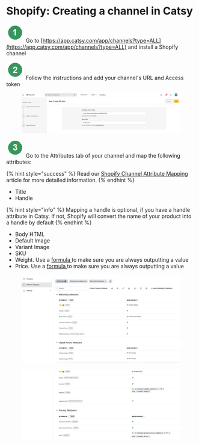 # Shopify: Creating a channel in Catsy

<img src="../../.gitbook/assets/spaces_F0lzGDGC1x4ZcLaSdYAx_uploads_qM9SeymVDPm20ANdcStx_1-g.webp" alt="" data-size="line"> Go to [https://app.catsy.com/app/channels?type=ALL](https://app.catsy.com/app/channels?type=ALL) and install a Shopify channel

<img src="../../.gitbook/assets/spaces_F0lzGDGC1x4ZcLaSdYAx_uploads_geAzeF2KfTzuIWcwi7W4_image.webp" alt="" data-size="line"> Follow the instructions and add your channel's URL and Access token

<figure><img src="../../.gitbook/assets/image (4).png" alt=""><figcaption></figcaption></figure>

<img src="../../.gitbook/assets/spaces_F0lzGDGC1x4ZcLaSdYAx_uploads_VaMzs3eB6LCVMcpU6HaI_image.webp" alt="" data-size="line"> Go to the Attributes tab of your channel and map the following attributes:

{% hint style="success" %}
Read our [Shopify Channel Attribute Mapping](shopify-channel-attribute-mapping.md) article for more detailed information.
{% endhint %}

* Title
* Handle&#x20;

{% hint style="info" %}
Mapping a handle is optional, if you have a handle attribute in Catsy. If not, Shopify will convert the name of your product into a handle by default
{% endhint %}

* Body HTML
* Default Image
* Variant Image
* SKU
* Weight. Use a [formula ](../../transform/formulas.md#definitions-thisc)to make sure you are always outputting a value
* Price. Use a [formula ](../../transform/formulas.md#definitions-thisc)to make sure you are always outputting a value

<figure><img src="../../.gitbook/assets/image (6).png" alt=""><figcaption></figcaption></figure>

<figure><img src="../../.gitbook/assets/image (7).png" alt=""><figcaption></figcaption></figure>
